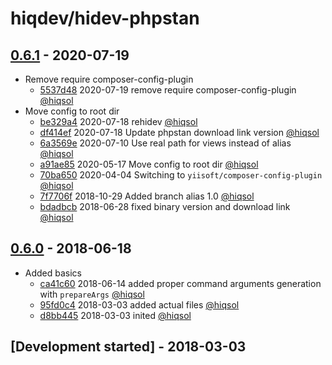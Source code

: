 # hiqdev/hidev-phpstan

## [0.6.1] - 2020-07-19

- Remove require composer-config-plugin
    - [5537d48] 2020-07-19 remove require composer-config-plugin [@hiqsol]
- Move config to root dir
    - [be329a4] 2020-07-18 rehidev [@hiqsol]
    - [df414ef] 2020-07-18 Update phpstan download link version [@hiqsol]
    - [6a3569e] 2020-07-10 Use real path for views instead of alias [@hiqsol]
    - [a91ae85] 2020-05-17 Move config to root dir [@hiqsol]
    - [70ba650] 2020-04-04 Switching to `yiisoft/composer-config-plugin` [@hiqsol]
    - [7f7706f] 2018-10-29 Added branch alias 1.0 [@hiqsol]
    - [bdadbcb] 2018-06-28 fixed binary version and download link [@hiqsol]

## [0.6.0] - 2018-06-18

- Added basics
    - [ca41c60] 2018-06-14 added proper command arguments generation with `prepareArgs` [@hiqsol]
    - [95fd0c4] 2018-03-03 added actual files [@hiqsol]
    - [d8bb445] 2018-03-03 inited [@hiqsol]

## [Development started] - 2018-03-03

[@hiqsol]: https://github.com/hiqsol
[sol@hiqdev.com]: https://github.com/hiqsol
[@SilverFire]: https://github.com/SilverFire
[d.naumenko.a@gmail.com]: https://github.com/SilverFire
[@tafid]: https://github.com/tafid
[andreyklochok@gmail.com]: https://github.com/tafid
[@BladeRoot]: https://github.com/BladeRoot
[bladeroot@gmail.com]: https://github.com/BladeRoot
[ca41c60]: https://github.com/hiqdev/hidev-phpstan/commit/ca41c60
[95fd0c4]: https://github.com/hiqdev/hidev-phpstan/commit/95fd0c4
[d8bb445]: https://github.com/hiqdev/hidev-phpstan/commit/d8bb445
[Under development]: https://github.com/hiqdev/hidev-phpstan/compare/0.6.0...HEAD
[0.6.0]: https://github.com/hiqdev/hidev-phpstan/releases/tag/0.6.0
[5537d48]: https://github.com/hiqdev/hidev-phpstan/commit/5537d48
[be329a4]: https://github.com/hiqdev/hidev-phpstan/commit/be329a4
[df414ef]: https://github.com/hiqdev/hidev-phpstan/commit/df414ef
[6a3569e]: https://github.com/hiqdev/hidev-phpstan/commit/6a3569e
[a91ae85]: https://github.com/hiqdev/hidev-phpstan/commit/a91ae85
[70ba650]: https://github.com/hiqdev/hidev-phpstan/commit/70ba650
[7f7706f]: https://github.com/hiqdev/hidev-phpstan/commit/7f7706f
[bdadbcb]: https://github.com/hiqdev/hidev-phpstan/commit/bdadbcb
[0.6.1]: https://github.com/hiqdev/hidev-phpstan/compare/0.6.0...0.6.1

